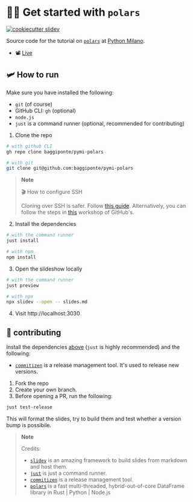 # 🐻‍❄️ Get started with `polars`

[![cookiecutter slidev](https://img.shields.io/badge/cookiecutter-slidev-D4AA00?logo=cookiecutter&logoColor=fff)](https://github.com/baggiponte/cookiecutter-slidev)

Source code for the tutorial on [`polars`](https://github.com/pola-rs/polars) at [Python Milano](https://github.com/PythonMilano).

- 📽️ [Live](https://www.youtube.com/watch?v=XsxrhGlkyk0)

## 🛩️ How to run

Make sure you have installed the following:

* `git` (of course)
* GitHub CLI: `gh` (optional)
* `node.js`
* `just` is a command runner (optional, recommended for contributing)

1. Clone the repo

```bash
# with github CLI
gh repo clone baggiponte/pymi-polars

# with git
git clone git@github.com:baggiponte/pymi-polars
```

> **Note**
>
> 🎬 How to configure SSH
>
> Cloning over SSH is safer. Follow [this guide](https://www.youtube.com/watch?v=5o9ltH6YmtM).
> Alternatively, you can follow the steps in [this](https://github.com/git-merge-workshops/simplify-signing-with-ssh/blob/main/exercises/01-setup-workstation.md) workshop of GitHub's.


2. Install the dependencies

```bash
# with the command runner
just install

# with npm
npm install
```

3. Open the slideshow locally

```bash
# with the command runner
just preview

# with npx
npx slidev --open -- slides.md
```

4. Visit http://localhost:3030

## 🤗 contributing

Install the dependencies [above](,/README.md#%EF%B8%8F-how-to-run) (`just` is highly recommended) and the following:

* [`commitizen`](https://commitizen-tools.github.io/commitizen/) is a release management tool. It's used to release new versions.

1. Fork the repo
2. Create your own branch.
3. Before opening a PR, run the following:

```bash
just test-release
```

This will format the slides, try to build them and test whether a version bump is possibile.

> **Note**
>
> Credits:
>
> - [`slidev`](https://github.com/slidevjs/slidev) is an amazing framework to build slides from markdown and host them.
> - [`just`](https://github.com/casey/just) is just a command runner.
> - [`commitizen`](https://commitizen-tools.github.io/commitizen/) is a release management tool.
> - [`polars`](https://github.com/pola-rs/polars) is a fast multi-threaded, hybrid-out-of-core DataFrame library in Rust | Python | Node.js
